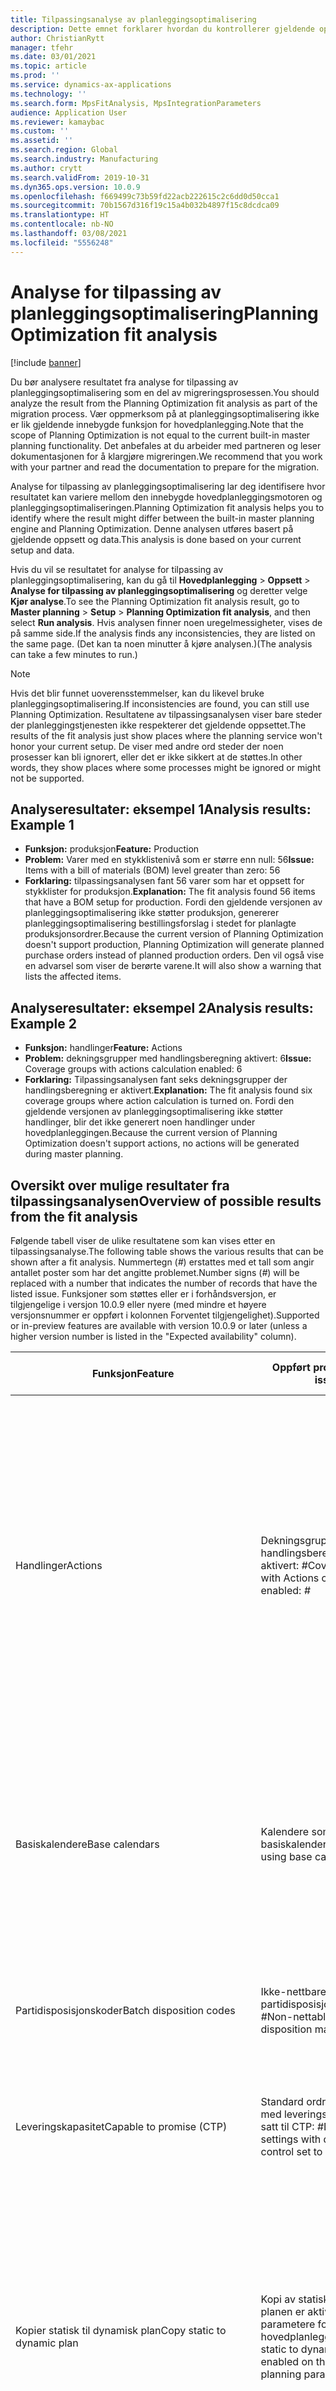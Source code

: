 ```yaml
---
title: Tilpassingsanalyse av planleggingsoptimalisering
description: Dette emnet forklarer hvordan du kontrollerer gjeldende oppsett og data mot funksjonene i planleggingsoptimaliseringsfunksjonaliteten.
author: ChristianRytt
manager: tfehr
ms.date: 03/01/2021
ms.topic: article
ms.prod: ''
ms.service: dynamics-ax-applications
ms.technology: ''
ms.search.form: MpsFitAnalysis, MpsIntegrationParameters
audience: Application User
ms.reviewer: kamaybac
ms.custom: ''
ms.assetid: ''
ms.search.region: Global
ms.search.industry: Manufacturing
ms.author: crytt
ms.search.validFrom: 2019-10-31
ms.dyn365.ops.version: 10.0.9
ms.openlocfilehash: f669499c73b59fd22acb222615c2c6dd0d50cca1
ms.sourcegitcommit: 70b1567d316f19c15a4b032b4897f15c8dcdca09
ms.translationtype: HT
ms.contentlocale: nb-NO
ms.lasthandoff: 03/08/2021
ms.locfileid: "5556248"
---
```

# <a name="planning-optimization-fit-analysis"></a><span data-ttu-id="bbf74-103">Analyse for tilpassing av planleggingsoptimalisering</span><span class="sxs-lookup"><span data-stu-id="bbf74-103">Planning Optimization fit analysis</span></span>

[!include [banner](../../includes/banner.md)]

<span data-ttu-id="bbf74-104">Du bør analysere resultatet fra analyse for tilpassing av planleggingsoptimalisering som en del av migreringsprosessen.</span><span class="sxs-lookup"><span data-stu-id="bbf74-104">You should analyze the result from the Planning Optimization fit analysis as part of the migration process.</span></span> <span data-ttu-id="bbf74-105">Vær oppmerksom på at planleggingsoptimalisering ikke er lik gjeldende innebygde funksjon for hovedplanlegging.</span><span class="sxs-lookup"><span data-stu-id="bbf74-105">Note that the scope of Planning Optimization is not equal to the current built-in master planning functionality.</span></span> <span data-ttu-id="bbf74-106">Det anbefales at du arbeider med partneren og leser dokumentasjonen for å klargjøre migreringen.</span><span class="sxs-lookup"><span data-stu-id="bbf74-106">We recommend that you work with your partner and read the documentation to prepare for the migration.</span></span> 

<span data-ttu-id="bbf74-107">Analyse for tilpassing av planleggingsoptimalisering lar deg identifisere hvor resultatet kan variere mellom den innebygde hovedplanleggingsmotoren og planleggingsoptimaliseringen.</span><span class="sxs-lookup"><span data-stu-id="bbf74-107">Planning Optimization fit analysis helps you to identify where the result might differ between the built-in master planning engine and Planning Optimization.</span></span> <span data-ttu-id="bbf74-108">Denne analysen utføres basert på gjeldende oppsett og data.</span><span class="sxs-lookup"><span data-stu-id="bbf74-108">This analysis is done based on your current setup and data.</span></span> 

<span data-ttu-id="bbf74-109">Hvis du vil se resultatet for analyse for tilpassing av planleggingsoptimalisering, kan du gå til **Hovedplanlegging** \> **Oppsett** \> **Analyse for tilpassing av planleggingsoptimalisering** og deretter velge **Kjør analyse**.</span><span class="sxs-lookup"><span data-stu-id="bbf74-109">To see the Planning Optimization fit analysis result, go to **Master planning** \> **Setup** \> **Planning Optimization fit analysis**, and then select **Run analysis**.</span></span> <span data-ttu-id="bbf74-110">Hvis analysen finner noen uregelmessigheter, vises de på samme side.</span><span class="sxs-lookup"><span data-stu-id="bbf74-110">If the analysis finds any inconsistencies, they are listed on the same page.</span></span> <span data-ttu-id="bbf74-111">(Det kan ta noen minutter å kjøre analysen.)</span><span class="sxs-lookup"><span data-stu-id="bbf74-111">(The analysis can take a few minutes to run.)</span></span>

> [!NOTE]
> <span data-ttu-id="bbf74-112">Hvis det blir funnet uoverensstemmelser, kan du likevel bruke planleggingsoptimalisering.</span><span class="sxs-lookup"><span data-stu-id="bbf74-112">If inconsistencies are found, you can still use Planning Optimization.</span></span> <span data-ttu-id="bbf74-113">Resultatene av tilpassingsanalysen viser bare steder der planleggingstjenesten ikke respekterer det gjeldende oppsettet.</span><span class="sxs-lookup"><span data-stu-id="bbf74-113">The results of the fit analysis just show places where the planning service won't honor your current setup.</span></span> <span data-ttu-id="bbf74-114">De viser med andre ord steder der noen prosesser kan bli ignorert, eller det er ikke sikkert at de støttes.</span><span class="sxs-lookup"><span data-stu-id="bbf74-114">In other words, they show places where some processes might be ignored or might not be supported.</span></span>

## <a name="analysis-results-example-1"></a><span data-ttu-id="bbf74-115">Analyseresultater: eksempel 1</span><span class="sxs-lookup"><span data-stu-id="bbf74-115">Analysis results: Example 1</span></span>

- <span data-ttu-id="bbf74-116">**Funksjon:** produksjon</span><span class="sxs-lookup"><span data-stu-id="bbf74-116">**Feature:** Production</span></span>
- <span data-ttu-id="bbf74-117">**Problem:** Varer med en stykklistenivå som er større enn null: 56</span><span class="sxs-lookup"><span data-stu-id="bbf74-117">**Issue:** Items with a bill of materials (BOM) level greater than zero: 56</span></span>
- <span data-ttu-id="bbf74-118">**Forklaring:** tilpassingsanalysen fant 56 varer som har et oppsett for stykklister for produksjon.</span><span class="sxs-lookup"><span data-stu-id="bbf74-118">**Explanation:** The fit analysis found 56 items that have a BOM setup for production.</span></span> <span data-ttu-id="bbf74-119">Fordi den gjeldende versjonen av planleggingsoptimalisering ikke støtter produksjon, genererer planleggingsoptimalisering bestillingsforslag i stedet for planlagte produksjonsordrer.</span><span class="sxs-lookup"><span data-stu-id="bbf74-119">Because the current version of Planning Optimization doesn't support production, Planning Optimization will generate planned purchase orders instead of planned production orders.</span></span> <span data-ttu-id="bbf74-120">Den vil også vise en advarsel som viser de berørte varene.</span><span class="sxs-lookup"><span data-stu-id="bbf74-120">It will also show a warning that lists the affected items.</span></span>

## <a name="analysis-results-example-2"></a><span data-ttu-id="bbf74-121">Analyseresultater: eksempel 2</span><span class="sxs-lookup"><span data-stu-id="bbf74-121">Analysis results: Example 2</span></span>

- <span data-ttu-id="bbf74-122">**Funksjon:** handlinger</span><span class="sxs-lookup"><span data-stu-id="bbf74-122">**Feature:** Actions</span></span>
- <span data-ttu-id="bbf74-123">**Problem:** dekningsgrupper med handlingsberegning aktivert: 6</span><span class="sxs-lookup"><span data-stu-id="bbf74-123">**Issue:** Coverage groups with actions calculation enabled: 6</span></span>
- <span data-ttu-id="bbf74-124">**Forklaring:** Tilpassingsanalysen fant seks dekningsgrupper der handlingsberegning er aktivert.</span><span class="sxs-lookup"><span data-stu-id="bbf74-124">**Explanation:** The fit analysis found six coverage groups where action calculation is turned on.</span></span> <span data-ttu-id="bbf74-125">Fordi den gjeldende versjonen av planleggingsoptimalisering ikke støtter handlinger, blir det ikke generert noen handlinger under hovedplanleggingen.</span><span class="sxs-lookup"><span data-stu-id="bbf74-125">Because the current version of Planning Optimization doesn't support actions, no actions will be generated during master planning.</span></span>

## <a name="overview-of-possible-results-from-the-fit-analysis"></a><span data-ttu-id="bbf74-126">Oversikt over mulige resultater fra tilpassingsanalysen</span><span class="sxs-lookup"><span data-stu-id="bbf74-126">Overview of possible results from the fit analysis</span></span>

<span data-ttu-id="bbf74-127">Følgende tabell viser de ulike resultatene som kan vises etter en tilpassingsanalyse.</span><span class="sxs-lookup"><span data-stu-id="bbf74-127">The following table shows the various results that can be shown after a fit analysis.</span></span> <span data-ttu-id="bbf74-128">Nummertegn (_\#_) erstattes med et tall som angir antallet poster som har det angitte problemet.</span><span class="sxs-lookup"><span data-stu-id="bbf74-128">Number signs (_\#_) will be replaced with a number that indicates the number of records that have the listed issue.</span></span> <span data-ttu-id="bbf74-129">Funksjoner som støttes eller er i forhåndsversjon, er tilgjengelige i versjon 10.0.9 eller nyere (med mindre et høyere versjonsnummer er oppført i kolonnen Forventet tilgjengelighet).</span><span class="sxs-lookup"><span data-stu-id="bbf74-129">Supported or in-preview features are available with version 10.0.9 or later (unless a higher version number is listed in the "Expected availability" column).</span></span>

| <span data-ttu-id="bbf74-130">Funksjon</span><span class="sxs-lookup"><span data-stu-id="bbf74-130">Feature</span></span> | <span data-ttu-id="bbf74-131">Oppført problem</span><span class="sxs-lookup"><span data-stu-id="bbf74-131">Listed issue</span></span> | <span data-ttu-id="bbf74-132">Forklaring</span><span class="sxs-lookup"><span data-stu-id="bbf74-132">Explanation</span></span> | <span data-ttu-id="bbf74-133">Forventet tilgjengelighet</span><span class="sxs-lookup"><span data-stu-id="bbf74-133">Expected availability</span></span> |
| --- | --- | --- | --- |
| <span data-ttu-id="bbf74-134">Handlinger</span><span class="sxs-lookup"><span data-stu-id="bbf74-134">Actions</span></span> | <span data-ttu-id="bbf74-135">Dekningsgrupper med handlingsberegning aktivert: _\#_</span><span class="sxs-lookup"><span data-stu-id="bbf74-135">Coverage groups with Actions calculation enabled: _\#_</span></span> | <span data-ttu-id="bbf74-136">Dette funksjonen venter.</span><span class="sxs-lookup"><span data-stu-id="bbf74-136">This feature is pending.</span></span> <span data-ttu-id="bbf74-137">For øyeblikket blir det ikke generert handlinger under hovedplanlegging når planleggingsoptimalisering er aktivert, uavhengig av denne innstillingen.</span><span class="sxs-lookup"><span data-stu-id="bbf74-137">Currently, actions aren't generated during master planning when Planning Optimization is enabled, regardless of this setting.</span></span> <span data-ttu-id="bbf74-138">Hovedformålet med handlinger er å foreslå endringer i eksisterende ordrer.</span><span class="sxs-lookup"><span data-stu-id="bbf74-138">The main purpose of actions is to suggest changes to existing orders.</span></span> <span data-ttu-id="bbf74-139">Evaluer hvis handlinger aktiveres aktivt som en del av forretningsprosessene, eller hvis forsinkelsesinformasjonen som er knyttet til ordrene, er tilstrekkelig.</span><span class="sxs-lookup"><span data-stu-id="bbf74-139">Evaluate if actions are actively applied as part of your business processes or if the delay information related to the orders is sufficient.</span></span> | <span data-ttu-id="bbf74-140">Oktober 2021 – April 2022</span><span class="sxs-lookup"><span data-stu-id="bbf74-140">October 2021 - April 2022</span></span> |
| <span data-ttu-id="bbf74-141">Basiskalendere</span><span class="sxs-lookup"><span data-stu-id="bbf74-141">Base calendars</span></span> | <span data-ttu-id="bbf74-142">Kalendere som bruker basiskalender: _\#_</span><span class="sxs-lookup"><span data-stu-id="bbf74-142">Calendars using base calendar: _\#_</span></span> | <span data-ttu-id="bbf74-143">Dette funksjonen venter.</span><span class="sxs-lookup"><span data-stu-id="bbf74-143">This feature is pending.</span></span> <span data-ttu-id="bbf74-144">For øyeblikket ignoreres basiskalenderen når planleggingsoptimalisering er aktivert.</span><span class="sxs-lookup"><span data-stu-id="bbf74-144">Currently, the base calendar is ignored when Planning Optimization is enabled.</span></span> <span data-ttu-id="bbf74-145">Evaluer om basiskalenderen er nødvendig for forretningsprosessene, eller om direkte oppsett i kalendere er tilstrekkelig.</span><span class="sxs-lookup"><span data-stu-id="bbf74-145">Evaluate if the base calendar is needed for your business processes or if direct setup in calendars is sufficient.</span></span> | <span data-ttu-id="bbf74-146">2021. april</span><span class="sxs-lookup"><span data-stu-id="bbf74-146">April 2021</span></span> | 
| <span data-ttu-id="bbf74-147">Partidisposisjonskoder</span><span class="sxs-lookup"><span data-stu-id="bbf74-147">Batch disposition codes</span></span> | <span data-ttu-id="bbf74-148">Ikke-nettbare partidisposisjonsstandarder: _\#_</span><span class="sxs-lookup"><span data-stu-id="bbf74-148">Non-nettable batch disposition masters: _\#_</span></span> | <span data-ttu-id="bbf74-149">Dette funksjonen venter.</span><span class="sxs-lookup"><span data-stu-id="bbf74-149">This feature is pending.</span></span> <span data-ttu-id="bbf74-150">Partidisposisjonskoder ignoreres for øyeblikket når planleggingsoptimalisering er aktivert.</span><span class="sxs-lookup"><span data-stu-id="bbf74-150">Currently, batch disposition codes are ignored when Planning Optimization is enabled.</span></span> | <span data-ttu-id="bbf74-151">Oktober 2021 – April 2022</span><span class="sxs-lookup"><span data-stu-id="bbf74-151">October 2021 - April 2022</span></span> |
| <span data-ttu-id="bbf74-152">Leveringskapasitet</span><span class="sxs-lookup"><span data-stu-id="bbf74-152">Capable to promise (CTP)</span></span> | <span data-ttu-id="bbf74-153">Standard ordreinnstillinger med leveringsdatokontroll satt til CTP: _\#_</span><span class="sxs-lookup"><span data-stu-id="bbf74-153">Default order settings with delivery date control set to CTP: _\#_</span></span> | <span data-ttu-id="bbf74-154">Dette funksjonen venter.</span><span class="sxs-lookup"><span data-stu-id="bbf74-154">This feature is pending.</span></span> <span data-ttu-id="bbf74-155">For øyeblikket ignoreres CTP når planleggingsoptimalisering aktiveres, uavhengig av denne innstillingen.</span><span class="sxs-lookup"><span data-stu-id="bbf74-155">Currently, CTP is ignored when Planning Optimization is enabled, regardless of this setting.</span></span> | <span data-ttu-id="bbf74-156">Oktober 2021 – April 2022</span><span class="sxs-lookup"><span data-stu-id="bbf74-156">October 2021 - April 2022</span></span> |
| <span data-ttu-id="bbf74-157">Kopier statisk til dynamisk plan</span><span class="sxs-lookup"><span data-stu-id="bbf74-157">Copy static to dynamic plan</span></span> | <span data-ttu-id="bbf74-158">Kopi av statisk til dynamisk planen er aktivert for parametere for hovedplanlegging.</span><span class="sxs-lookup"><span data-stu-id="bbf74-158">Copy of static to dynamic plan is enabled on the master planning parameters.</span></span> | <span data-ttu-id="bbf74-159">Planleggingsoptimalisering kopierer ikke den statiske planen til den dynamiske planen, uavhengig av denne innstillingen.</span><span class="sxs-lookup"><span data-stu-id="bbf74-159">Planning Optimization doesn't copy the static plan to the dynamic plan, regardless of this setting.</span></span> <span data-ttu-id="bbf74-160">Dette konseptet er generelt mindre relevant på grunn av hastigheten og fullføringsregenereringen som gis av planleggingsoptimaliseringen.</span><span class="sxs-lookup"><span data-stu-id="bbf74-160">In general, this concept is less relevant because of the speed and complete regeneration that Planning Optimization provides.</span></span> <span data-ttu-id="bbf74-161">Hvis det brukes to eller flere planer, bør hovedplanlegging utløses for hver plan.</span><span class="sxs-lookup"><span data-stu-id="bbf74-161">If two or more plans are used, master planning should be triggered for each plan.</span></span> | <span data-ttu-id="bbf74-162">Oktober 2021 – April 2022</span><span class="sxs-lookup"><span data-stu-id="bbf74-162">October 2021 - April 2022</span></span> |
| <span data-ttu-id="bbf74-163">Autorisasjon</span><span class="sxs-lookup"><span data-stu-id="bbf74-163">Firming</span></span> | <span data-ttu-id="bbf74-164">Dekningsgrupper med horisont for automatisk autorisering angitt: _\#_</span><span class="sxs-lookup"><span data-stu-id="bbf74-164">Coverage groups with auto firming time fence set: _\#_</span></span> | <span data-ttu-id="bbf74-165">I versjon 10.0.7 og senere støttes autorisasjon som en separat satsvis jobb etter at hovedplanleggingen er fullført (forutsatt at funksjonen _Automatisk autorisasjon med planleggingsoptimalisering_ er aktivert i [funksjonsbehandling](../../../fin-ops-core/fin-ops/get-started/feature-management/feature-management-overview.md)).</span><span class="sxs-lookup"><span data-stu-id="bbf74-165">In version 10.0.7 and later, firming is supported as a separate firming batch job after master planning is completed (provided the _Auto-firming for Planning Optimization_ feature has been enabled in [feature management](../../../fin-ops-core/fin-ops/get-started/feature-management/feature-management-overview.md)).</span></span> <span data-ttu-id="bbf74-166">Legg merke til at automatisk autorisasjon med planleggingsoptimalisering er basert på ordredatoen (startdato), ikke behovsdatoen (sluttdatoen).</span><span class="sxs-lookup"><span data-stu-id="bbf74-166">Note that auto firming for Planning Optimization is based on the order date (start date), not the requirement date (end date).</span></span> <span data-ttu-id="bbf74-167">Denne virkemåten sikrer at planlagte bestillinger vises i forfallstiden, uten at leveringstiden i autorisasjonshorisonten må tas med.</span><span class="sxs-lookup"><span data-stu-id="bbf74-167">This behavior ensures that firming of planned orders occurs in due time, without having to include lead time in the firming time fence.</span></span> | <span data-ttu-id="bbf74-168">Støttes</span><span class="sxs-lookup"><span data-stu-id="bbf74-168">Supported</span></span> |
| <span data-ttu-id="bbf74-169">Autorisasjon</span><span class="sxs-lookup"><span data-stu-id="bbf74-169">Firming</span></span> | <span data-ttu-id="bbf74-170">Dekningsoppføringer for vare med automatisk autorisasjon angitt: _\#_</span><span class="sxs-lookup"><span data-stu-id="bbf74-170">Item coverage records with auto firming set: _\#_</span></span> | <span data-ttu-id="bbf74-171">I versjon 10.0.7 og senere støttes automatisk autorisasjon som en separat satsvis jobb etter at hovedplanleggingen er fullført (forutsatt at funksjonen _Automatisk autorisasjon med planleggingsoptimalisering_ er aktivert i [funksjonsbehandling](../../../fin-ops-core/fin-ops/get-started/feature-management/feature-management-overview.md)).</span><span class="sxs-lookup"><span data-stu-id="bbf74-171">In version 10.0.7 and later, auto firming is supported as a separate firming batch job after master planning is completed (provided the _Auto-firming for Planning Optimization_ feature has been enabled in [feature management](../../../fin-ops-core/fin-ops/get-started/feature-management/feature-management-overview.md)).</span></span> <span data-ttu-id="bbf74-172">Legg merke til at automatisk autorisasjon med planleggingsoptimalisering er basert på ordredatoen (startdato), ikke behovsdatoen (sluttdatoen).</span><span class="sxs-lookup"><span data-stu-id="bbf74-172">Note that auto firming for Planning Optimization is based on the order date (start date), not the requirement date (end date).</span></span> <span data-ttu-id="bbf74-173">Denne virkemåten sikrer at planlagte bestillinger vises i forfallstiden, uten at leveringstiden i autorisasjonshorisonten må tas med.</span><span class="sxs-lookup"><span data-stu-id="bbf74-173">This behavior ensures that firming of planned orders occurs in due time, without having to include lead time in the firming time fence.</span></span> | <span data-ttu-id="bbf74-174">Støttes</span><span class="sxs-lookup"><span data-stu-id="bbf74-174">Supported</span></span> |
| <span data-ttu-id="bbf74-175">Autorisasjon</span><span class="sxs-lookup"><span data-stu-id="bbf74-175">Firming</span></span> | <span data-ttu-id="bbf74-176">Hovedplaner med automatisk autorisasjon angitt: _\#_</span><span class="sxs-lookup"><span data-stu-id="bbf74-176">Master plans with auto firming set: _\#_</span></span> | <span data-ttu-id="bbf74-177">I versjon 10.0.7 og senere støttes automatisk autorisasjon som en separat satsvis jobb etter at hovedplanleggingen er fullført (forutsatt at funksjonen _Automatisk autorisasjon med planleggingsoptimalisering_ er aktivert i [funksjonsbehandling](../../../fin-ops-core/fin-ops/get-started/feature-management/feature-management-overview.md)).</span><span class="sxs-lookup"><span data-stu-id="bbf74-177">In version 10.0.7 and later, auto firming is supported as a separate firming batch job after master planning is completed (provided the _Auto-firming for Planning Optimization_ feature has been enabled in [feature management](../../../fin-ops-core/fin-ops/get-started/feature-management/feature-management-overview.md)).</span></span> <span data-ttu-id="bbf74-178">Legg merke til at automatisk autorisasjon med planleggingsoptimalisering er basert på ordredatoen (startdato), ikke behovsdatoen (sluttdatoen).</span><span class="sxs-lookup"><span data-stu-id="bbf74-178">Note that auto firming for Planning Optimization is based on the order date (start date), not the requirement date (end date).</span></span> <span data-ttu-id="bbf74-179">Denne virkemåten sikrer at planlagte bestillinger vises i forfallstiden, uten at leveringstiden i autorisasjonshorisonten må tas med.</span><span class="sxs-lookup"><span data-stu-id="bbf74-179">This behavior ensures that firming of planned orders occurs in due time, without having to include lead time in the firming time fence.</span></span> | <span data-ttu-id="bbf74-180">Støttes</span><span class="sxs-lookup"><span data-stu-id="bbf74-180">Supported</span></span> |
| <span data-ttu-id="bbf74-181">FitAnalysisPlanningItems</span><span class="sxs-lookup"><span data-stu-id="bbf74-181">FitAnalysisPlanningItems</span></span> | <span data-ttu-id="bbf74-182">Planleggingselementer: _\#_</span><span class="sxs-lookup"><span data-stu-id="bbf74-182">Planning Items: _\#_</span></span> | <span data-ttu-id="bbf74-183">Dette funksjonen venter.</span><span class="sxs-lookup"><span data-stu-id="bbf74-183">This feature is pending.</span></span> <span data-ttu-id="bbf74-184">For øyeblikket behandles planleggingselementer som vanlige varer når planleggingsoptimalisering er aktivert.</span><span class="sxs-lookup"><span data-stu-id="bbf74-184">Currently, planning items are handled like regular items when Planning Optimization is enabled.</span></span> | <span data-ttu-id="bbf74-185">Oktober 2021 – April 2022</span><span class="sxs-lookup"><span data-stu-id="bbf74-185">October 2021 - April 2022</span></span> |
| <span data-ttu-id="bbf74-186">Prognose</span><span class="sxs-lookup"><span data-stu-id="bbf74-186">Forecast</span></span> | <span data-ttu-id="bbf74-187">Dekningsgrupper med "Ta med konserninterne ordrer" aktivert: _\#_</span><span class="sxs-lookup"><span data-stu-id="bbf74-187">Coverage groups with "Include intercompany orders" enabled: _\#_</span></span> | <span data-ttu-id="bbf74-188">Dette funksjonen venter.</span><span class="sxs-lookup"><span data-stu-id="bbf74-188">This feature is pending.</span></span> <span data-ttu-id="bbf74-189">For øyeblikket inkluderer ikke hovedplanlegging nedstrøms planlagt behov når planleggingsoptimalisering er aktivert, uavhengig av denne innstillingen.</span><span class="sxs-lookup"><span data-stu-id="bbf74-189">Currently, master planning doesn't include downstream planned demand when Planning Optimization is enabled, regardless of this setting.</span></span> <span data-ttu-id="bbf74-190">Merk at frigitte/autoriserte ordrer fremdeles fungerer med den vanlige konserninterne funksjonaliteten, og vil dekke de fleste scenarier.</span><span class="sxs-lookup"><span data-stu-id="bbf74-190">Note that released/firmed orders still work with the regular intercompany functionality and will cover most scenarios.</span></span> | <span data-ttu-id="bbf74-191">Støttes</span><span class="sxs-lookup"><span data-stu-id="bbf74-191">Supported</span></span> |
| <span data-ttu-id="bbf74-192">Prognose</span><span class="sxs-lookup"><span data-stu-id="bbf74-192">Forecast</span></span> | <span data-ttu-id="bbf74-193">Dekningsgrupper med innstillingen "Reduser prognose etter" angir en annen verdi enn "Ordrer": _\#_</span><span class="sxs-lookup"><span data-stu-id="bbf74-193">Coverage groups with "Reduce forecast by" setting set to a value different than "Orders": _\#_</span></span> | <span data-ttu-id="bbf74-194">Planleggingsoptimalisering bruker som standard "Reduser prognose etter" for ordrer, uavhengig av denne innstillingen.</span><span class="sxs-lookup"><span data-stu-id="bbf74-194">By default, Planning Optimization uses "Reduce forecast by" for orders, regardless of this setting.</span></span> | <span data-ttu-id="bbf74-195">Støttes</span><span class="sxs-lookup"><span data-stu-id="bbf74-195">Supported</span></span> |
| <span data-ttu-id="bbf74-196">Prognose</span><span class="sxs-lookup"><span data-stu-id="bbf74-196">Forecast</span></span> | <span data-ttu-id="bbf74-197">Prognosemodeller med undermodeller: _\#_</span><span class="sxs-lookup"><span data-stu-id="bbf74-197">Forecast models with sub models: _\#_</span></span> | <span data-ttu-id="bbf74-198">Dette funksjonen venter.</span><span class="sxs-lookup"><span data-stu-id="bbf74-198">This feature is pending.</span></span> <span data-ttu-id="bbf74-199">For øyeblikket støttes ikke prognoser som bruker undermodeller, når planleggingsoptimalisering er aktivert.</span><span class="sxs-lookup"><span data-stu-id="bbf74-199">Currently, forecasts that use sub-models aren't supported when Planning Optimization is enabled.</span></span> <span data-ttu-id="bbf74-200">De vil ignoreres, uavhengig av denne innstillingen.</span><span class="sxs-lookup"><span data-stu-id="bbf74-200">They will be ignored, regardless of this setting.</span></span> | <span data-ttu-id="bbf74-201">2021. april</span><span class="sxs-lookup"><span data-stu-id="bbf74-201">April 2021</span></span> |
| <span data-ttu-id="bbf74-202">Prognose</span><span class="sxs-lookup"><span data-stu-id="bbf74-202">Forecast</span></span> | <span data-ttu-id="bbf74-203">Hovedplaner med "Inkluder forsyningsprognose" aktivert: _\#_</span><span class="sxs-lookup"><span data-stu-id="bbf74-203">Master plans with "Include supply forecast" enabled: _\#_</span></span> | <span data-ttu-id="bbf74-204">Dette funksjonen venter.</span><span class="sxs-lookup"><span data-stu-id="bbf74-204">This feature is pending.</span></span> <span data-ttu-id="bbf74-205">For øyeblikket støttes ikke forsyningsprognoser når planleggingsoptimalisering er aktivert.</span><span class="sxs-lookup"><span data-stu-id="bbf74-205">Currently, supply forecasts aren't supported when Planning Optimization is enabled.</span></span> <span data-ttu-id="bbf74-206">De vil ignoreres, uavhengig av denne innstillingen.</span><span class="sxs-lookup"><span data-stu-id="bbf74-206">They will be ignored, regardless of this setting.</span></span> | <span data-ttu-id="bbf74-207">Oktober 2021 – April 2022</span><span class="sxs-lookup"><span data-stu-id="bbf74-207">October 2021 - April 2022</span></span> |
| <span data-ttu-id="bbf74-208">Låsningshorisont</span><span class="sxs-lookup"><span data-stu-id="bbf74-208">Freeze time fence</span></span> | <span data-ttu-id="bbf74-209">Dekningsgrupper med låsningshorisont angitt: _\#_</span><span class="sxs-lookup"><span data-stu-id="bbf74-209">Coverage groups with freeze time fence set: _\#_</span></span> | <span data-ttu-id="bbf74-210">Låsingshorisonten brukes ikke ofte, og det er ingen planer om å ta den med for planleggingsoptimalisering.</span><span class="sxs-lookup"><span data-stu-id="bbf74-210">The freeze time fence isn't often used, and there are currently no plans to include it for Planning Optimization.</span></span> <span data-ttu-id="bbf74-211">For øyeblikket ignoreres låsningshorisontoppsettet når planleggingsoptimalisering aktiveres, uavhengig av denne innstillingen.</span><span class="sxs-lookup"><span data-stu-id="bbf74-211">Currently, the freeze time fence setup is ignored when Planning Optimization is enabled, regardless of this setting.</span></span> | <span data-ttu-id="bbf74-212">I/T</span><span class="sxs-lookup"><span data-stu-id="bbf74-212">N/A</span></span> |
| <span data-ttu-id="bbf74-213">Låsningshorisont</span><span class="sxs-lookup"><span data-stu-id="bbf74-213">Freeze time fence</span></span> | <span data-ttu-id="bbf74-214">Dekningsgrupper for vare med låsningshorisont angitt: _\#_</span><span class="sxs-lookup"><span data-stu-id="bbf74-214">Item coverage records with freeze time fence set: _\#_</span></span> | <span data-ttu-id="bbf74-215">Låsingshorisonten brukes ikke ofte, og det er ingen planer om å ta den med for planleggingsoptimalisering.</span><span class="sxs-lookup"><span data-stu-id="bbf74-215">The freeze time fence isn't often used, and there are currently no plans to include it for Planning Optimization.</span></span> <span data-ttu-id="bbf74-216">For øyeblikket ignoreres låsningshorisontoppsettet når planleggingsoptimalisering aktiveres, uavhengig av denne innstillingen.</span><span class="sxs-lookup"><span data-stu-id="bbf74-216">Currently, the freeze time fence setup is ignored when Planning Optimization is enabled, regardless of this setting.</span></span> | <span data-ttu-id="bbf74-217">I/T</span><span class="sxs-lookup"><span data-stu-id="bbf74-217">N/A</span></span> |
| <span data-ttu-id="bbf74-218">Låsningshorisont</span><span class="sxs-lookup"><span data-stu-id="bbf74-218">Freeze time fence</span></span> | <span data-ttu-id="bbf74-219">Hovedplaner med låsningshorisont angitt: _\#_</span><span class="sxs-lookup"><span data-stu-id="bbf74-219">Master plans with freeze time fence set: _\#_</span></span> | <span data-ttu-id="bbf74-220">Låsingshorisonten brukes ikke ofte, og det er ingen planer om å ta den med for planleggingsoptimalisering.</span><span class="sxs-lookup"><span data-stu-id="bbf74-220">The freeze time fence isn't often used, and there are currently no plans to include it for Planning Optimization.</span></span> <span data-ttu-id="bbf74-221">For øyeblikket ignoreres låsningshorisontoppsettet når planleggingsoptimalisering aktiveres, uavhengig av denne innstillingen.</span><span class="sxs-lookup"><span data-stu-id="bbf74-221">Currently, the freeze time fence setup is ignored when Planning Optimization is enabled, regardless of this setting.</span></span> | <span data-ttu-id="bbf74-222">I/T</span><span class="sxs-lookup"><span data-stu-id="bbf74-222">N/A</span></span> |
| <span data-ttu-id="bbf74-223">Konserninternt</span><span class="sxs-lookup"><span data-stu-id="bbf74-223">Intercompany</span></span> | <span data-ttu-id="bbf74-224">Hovedplaner inkludert planlagt nedstrømsetterspørsel: _\#_</span><span class="sxs-lookup"><span data-stu-id="bbf74-224">Master plans including planned downstream demand: _\#_</span></span> | <span data-ttu-id="bbf74-225">Dette funksjonen venter.</span><span class="sxs-lookup"><span data-stu-id="bbf74-225">This feature is pending.</span></span> <span data-ttu-id="bbf74-226">For øyeblikket inkluderer ikke hovedplanlegging nedstrøms planlagt behov når planleggingsoptimalisering er aktivert, uavhengig av denne innstillingen.</span><span class="sxs-lookup"><span data-stu-id="bbf74-226">Currently, master planning doesn't include downstream planned demand when Planning Optimization is enabled, regardless of this setting.</span></span> <span data-ttu-id="bbf74-227">Merk at frigitte/autoriserte ordrer fremdeles fungerer med den vanlige konserninterne funksjonaliteten, og vil dekke de fleste scenarier.</span><span class="sxs-lookup"><span data-stu-id="bbf74-227">Note that released/firmed orders still work with the normal intercompany functionality and will cover most scenarios.</span></span> | <span data-ttu-id="bbf74-228">Støttes</span><span class="sxs-lookup"><span data-stu-id="bbf74-228">Supported</span></span> |
| <span data-ttu-id="bbf74-229">Kanban</span><span class="sxs-lookup"><span data-stu-id="bbf74-229">Kanban</span></span> | <span data-ttu-id="bbf74-230">Dekningsoppføringer for vare med Kanban for planlagte ordretype _\#_</span><span class="sxs-lookup"><span data-stu-id="bbf74-230">Item coverage records with planned order type kanban: _\#_</span></span> | <span data-ttu-id="bbf74-231">Dette funksjonen venter.</span><span class="sxs-lookup"><span data-stu-id="bbf74-231">This feature is pending.</span></span> <span data-ttu-id="bbf74-232">For øyeblikket ignoreres varedekningen som er satt til Kanban, når planleggingsoptimalisering er aktivert.</span><span class="sxs-lookup"><span data-stu-id="bbf74-232">Currently, item coverage that is set to kanban will be ignored when Planning Optimization is enabled.</span></span> <span data-ttu-id="bbf74-233">Den Kanban-planlagte ordretypen vil opprette en advarsel under hovedplanleggingen, og planlagte bestillinger vil bli opprettet for å dekke det tilknyttede behovet.</span><span class="sxs-lookup"><span data-stu-id="bbf74-233">The kanban planned order type will create a warning during master planning, and planned purchase orders will be created to cover the related demand.</span></span> | <span data-ttu-id="bbf74-234">Oktober 2021 – April 2022</span><span class="sxs-lookup"><span data-stu-id="bbf74-234">October 2021 - April 2022</span></span> |
| <span data-ttu-id="bbf74-235">Kanban</span><span class="sxs-lookup"><span data-stu-id="bbf74-235">Kanban</span></span> | <span data-ttu-id="bbf74-236">Varer med Kanban for standard ordretype: _\#_</span><span class="sxs-lookup"><span data-stu-id="bbf74-236">Items with default order type kanban: _\#_</span></span> | <span data-ttu-id="bbf74-237">For øyeblikket ignoreres en standard ordretype som er satt til Kanban, når planleggingsoptimalisering er aktivert.</span><span class="sxs-lookup"><span data-stu-id="bbf74-237">Currently, a default order type that is set to kanban will be ignored when Planning Optimization is enabled.</span></span> <span data-ttu-id="bbf74-238">Den standard Kanban-ordretypen vil opprette en advarsel under hovedplanleggingen, og planlagte bestillinger vil bli opprettet for å dekke det tilknyttede behovet.</span><span class="sxs-lookup"><span data-stu-id="bbf74-238">The kanban default order type will create a warning during master planning, and planned purchase orders will be created to cover the related demand.</span></span> | <span data-ttu-id="bbf74-239">Oktober 2021 – April 2022</span><span class="sxs-lookup"><span data-stu-id="bbf74-239">October 2021 - April 2022</span></span> |
| <span data-ttu-id="bbf74-240">Livssyklustilstand for produkt</span><span class="sxs-lookup"><span data-stu-id="bbf74-240">Product lifecycle state</span></span>   | <span data-ttu-id="bbf74-241">Statuser for produktlivssyklus ikke aktive for planlegging: _\#_</span><span class="sxs-lookup"><span data-stu-id="bbf74-241">Product lifecycle states not active for planning: _\#_</span></span> | <span data-ttu-id="bbf74-242">Dette er en ventende funksjon.</span><span class="sxs-lookup"><span data-stu-id="bbf74-242">This is a pending feature.</span></span> <span data-ttu-id="bbf74-243">For øyeblikket ignoreres Livssyklustilstand for produkt med Planleggingsoptimalisering aktivert.</span><span class="sxs-lookup"><span data-stu-id="bbf74-243">Currently the Product lifecycle state is ignored with Planning Optimization enabled.</span></span> <span data-ttu-id="bbf74-244">Du kan justere produktfilteret for plannivå for å unngå å ta med produkter der statusen for produktlivssyklus er deaktivert for planlegging.</span><span class="sxs-lookup"><span data-stu-id="bbf74-244">You can adjust the plan level product filter to avoid including products where product lifecycle state is disabled for planning.</span></span> | <span data-ttu-id="bbf74-245">Støttes</span><span class="sxs-lookup"><span data-stu-id="bbf74-245">Supported</span></span> |
| <span data-ttu-id="bbf74-246">Produksjon</span><span class="sxs-lookup"><span data-stu-id="bbf74-246">Production</span></span> | <span data-ttu-id="bbf74-247">Stykklistelinjer med avrunding eller flere oppsett: _\#_</span><span class="sxs-lookup"><span data-stu-id="bbf74-247">BOM lines with rounding or multiple setup: _\#_</span></span> | <span data-ttu-id="bbf74-248">Dette funksjonen venter.</span><span class="sxs-lookup"><span data-stu-id="bbf74-248">This feature is pending.</span></span> <span data-ttu-id="bbf74-249">Avrunding og flere oppsett ignoreres for øyeblikket på stykklistelinjer når planleggingsoptimalisering er aktivert, uavhengig av denne innstillingen.</span><span class="sxs-lookup"><span data-stu-id="bbf74-249">Currently, rounding and multiple setups are ignored on BOM lines when Planning Optimization is enabled, regardless of this setting.</span></span> | <span data-ttu-id="bbf74-250">2021. april</span><span class="sxs-lookup"><span data-stu-id="bbf74-250">April 2021</span></span> |
| <span data-ttu-id="bbf74-251">Produksjon</span><span class="sxs-lookup"><span data-stu-id="bbf74-251">Production</span></span> | <span data-ttu-id="bbf74-252">Stykkliste/formellinjer med formelmåling: _\#_</span><span class="sxs-lookup"><span data-stu-id="bbf74-252">BOM/formula lines with formula measurement: _\#_</span></span> | <span data-ttu-id="bbf74-253">Dette funksjonen venter.</span><span class="sxs-lookup"><span data-stu-id="bbf74-253">This feature is pending.</span></span> <span data-ttu-id="bbf74-254">Formelmåling ignoreres for øyeblikket på stykklistelinjer og formellinjer når planleggingsoptimalisering er aktivert, uavhengig av denne innstillingen.</span><span class="sxs-lookup"><span data-stu-id="bbf74-254">Currently, formula measurement is ignored on BOM and formula lines when Planning Optimization is enabled, regardless of this setting.</span></span> | <span data-ttu-id="bbf74-255">2021. oktober</span><span class="sxs-lookup"><span data-stu-id="bbf74-255">October 2021</span></span> |
| <span data-ttu-id="bbf74-256">Produksjon</span><span class="sxs-lookup"><span data-stu-id="bbf74-256">Production</span></span> | <span data-ttu-id="bbf74-257">Stykklister/formellinjer med vareerstatning (plangrupper): _\#_</span><span class="sxs-lookup"><span data-stu-id="bbf74-257">BOM/formula lines with item substitution (plan groups): _\#_</span></span> | <span data-ttu-id="bbf74-258">Dette funksjonen venter.</span><span class="sxs-lookup"><span data-stu-id="bbf74-258">This feature is pending.</span></span> <span data-ttu-id="bbf74-259">Vareerstatning (plangrupper) ignoreres for øyeblikket på stykklistelinjer og formellinjer når planleggingsoptimalisering er aktivert, uavhengig av denne innstillingen.</span><span class="sxs-lookup"><span data-stu-id="bbf74-259">Currently, item substitution (plan groups) is ignored on BOM and formula lines when Planning Optimization is enabled, regardless of this setting.</span></span> | <span data-ttu-id="bbf74-260">2021. oktober</span><span class="sxs-lookup"><span data-stu-id="bbf74-260">October 2021</span></span> |
| <span data-ttu-id="bbf74-261">Produksjon</span><span class="sxs-lookup"><span data-stu-id="bbf74-261">Production</span></span> | <span data-ttu-id="bbf74-262">Stykkliste/formellinjer med negativt antall: _\#_</span><span class="sxs-lookup"><span data-stu-id="bbf74-262">BOM/formula lines with negative quantity: _\#_</span></span> | <span data-ttu-id="bbf74-263">Dette funksjonen venter.</span><span class="sxs-lookup"><span data-stu-id="bbf74-263">This feature is pending.</span></span> <span data-ttu-id="bbf74-264">Stykkliste- og formellinjer med negativt antall vil bli inkludert med et antall på 0 (null), og det vil bli utstedt en advarsel når planleggingsoptimalisering er aktivert.</span><span class="sxs-lookup"><span data-stu-id="bbf74-264">BOM and formula lines that have negative quantity will be included with a quantity of 0 (zero) and a warning will be issued when Planning Optimization is enabled.</span></span> <span data-ttu-id="bbf74-265">Oppdater hoveddata for å unngå advarsler.</span><span class="sxs-lookup"><span data-stu-id="bbf74-265">Update master data to avoid warnings.</span></span> | <span data-ttu-id="bbf74-266">2021. oktober</span><span class="sxs-lookup"><span data-stu-id="bbf74-266">October 2021</span></span> |
| <span data-ttu-id="bbf74-267">Produksjon</span><span class="sxs-lookup"><span data-stu-id="bbf74-267">Production</span></span> | <span data-ttu-id="bbf74-268">Stykkliste/formellinjer med ressursforbruk: _\#_</span><span class="sxs-lookup"><span data-stu-id="bbf74-268">BOM/formula lines with resource consumption: _\#_</span></span> | <span data-ttu-id="bbf74-269">Dette funksjonen venter.</span><span class="sxs-lookup"><span data-stu-id="bbf74-269">This feature is pending.</span></span> <span data-ttu-id="bbf74-270">For tiden ignoreres stykkliste- og formellinjer som har ressursforbruk når planleggingsoptimalisering er aktivert.</span><span class="sxs-lookup"><span data-stu-id="bbf74-270">Currently, BOM and formula lines that have resource consumption are ignored when Planning Optimization is enabled.</span></span> <span data-ttu-id="bbf74-271">Når denne funksjonen støttes, blir materialbehovet satt til startdatoen for produksjon.</span><span class="sxs-lookup"><span data-stu-id="bbf74-271">When this feature is supported, the material requirement will be set to the production start date.</span></span> <span data-ttu-id="bbf74-272">Før denne funksjonen støttes vil det ikke bli generert behov for materialer som er merket med et ressursforbruksflagg.</span><span class="sxs-lookup"><span data-stu-id="bbf74-272">Until this feature is supported, requirements will not be generated for materials that are marked with a resource consumption flag.</span></span> | <span data-ttu-id="bbf74-273">2021. april</span><span class="sxs-lookup"><span data-stu-id="bbf74-273">April 2021</span></span> |
| <span data-ttu-id="bbf74-274">Produksjon</span><span class="sxs-lookup"><span data-stu-id="bbf74-274">Production</span></span> | <span data-ttu-id="bbf74-275">Stykkliste/formellinjer med trinnforbruk: _\#_</span><span class="sxs-lookup"><span data-stu-id="bbf74-275">BOM/formula lines with step consumption: _\#_</span></span> | <span data-ttu-id="bbf74-276">Dette funksjonen venter.</span><span class="sxs-lookup"><span data-stu-id="bbf74-276">This feature is pending.</span></span> <span data-ttu-id="bbf74-277">For tiden ignoreres trinnforbruk på stykkliste- og formellinjer når planleggingsoptimalisering er aktivert.</span><span class="sxs-lookup"><span data-stu-id="bbf74-277">Currently, step consumption is ignored on BOM and formula lines when Planning Optimization is enabled.</span></span> | <span data-ttu-id="bbf74-278">2021. oktober</span><span class="sxs-lookup"><span data-stu-id="bbf74-278">October 2021</span></span> |
| <span data-ttu-id="bbf74-279">Produksjon</span><span class="sxs-lookup"><span data-stu-id="bbf74-279">Production</span></span> | <span data-ttu-id="bbf74-280">Stykklister med konstant svinn eller variabel svinn definert: _\#_</span><span class="sxs-lookup"><span data-stu-id="bbf74-280">BOMs with constant scrap or variable scrap defined: _\#_</span></span> | <span data-ttu-id="bbf74-281">Dette funksjonen venter.</span><span class="sxs-lookup"><span data-stu-id="bbf74-281">This feature is pending.</span></span> <span data-ttu-id="bbf74-282">For øyeblikket ignoreres konstant svinn og variabel svinn som er definert i stykklister, når planleggingsoptimalisering er aktivert.</span><span class="sxs-lookup"><span data-stu-id="bbf74-282">Currently, constant scrap and variable scrap that are defined on BOMs are ignored when Planning Optimization is enabled.</span></span> | <span data-ttu-id="bbf74-283">Oktober 2021 – April 2022</span><span class="sxs-lookup"><span data-stu-id="bbf74-283">October 2021 - April 2022</span></span> |
| <span data-ttu-id="bbf74-284">Produksjon</span><span class="sxs-lookup"><span data-stu-id="bbf74-284">Production</span></span> | <span data-ttu-id="bbf74-285">Stykklister med utsetting: _\#_</span><span class="sxs-lookup"><span data-stu-id="bbf74-285">BOMs with subcontracting: _\#_</span></span> | <span data-ttu-id="bbf74-286">Dette funksjonen venter.</span><span class="sxs-lookup"><span data-stu-id="bbf74-286">This feature is pending.</span></span> <span data-ttu-id="bbf74-287">For øyeblikket ignoreres utsettingsoppsett på stykklister når planleggingsoptimalisering aktiveres, uavhengig av denne innstillingen.</span><span class="sxs-lookup"><span data-stu-id="bbf74-287">Currently, the subcontracting setup on BOMs is ignored when Planning Optimization is enabled, regardless of this setting.</span></span> | <span data-ttu-id="bbf74-288">Oktober 2021 – April 2022</span><span class="sxs-lookup"><span data-stu-id="bbf74-288">October 2021 - April 2022</span></span> |
| <span data-ttu-id="bbf74-289">Produksjon</span><span class="sxs-lookup"><span data-stu-id="bbf74-289">Production</span></span> | <span data-ttu-id="bbf74-290">Stykklister uten område: _\#_</span><span class="sxs-lookup"><span data-stu-id="bbf74-290">BOMs without a site: _\#_</span></span> | <span data-ttu-id="bbf74-291">Dette funksjonen venter.</span><span class="sxs-lookup"><span data-stu-id="bbf74-291">This feature is pending.</span></span> <span data-ttu-id="bbf74-292">Stykklister uten område ignoreres for øyeblikket når planleggingsoptimalisering er aktivert.</span><span class="sxs-lookup"><span data-stu-id="bbf74-292">Currently, BOMs without a site are ignored when Planning Optimization is enabled.</span></span> | <span data-ttu-id="bbf74-293">Støttes</span><span class="sxs-lookup"><span data-stu-id="bbf74-293">Supported</span></span> |
| <span data-ttu-id="bbf74-294">Produksjon</span><span class="sxs-lookup"><span data-stu-id="bbf74-294">Production</span></span> | <span data-ttu-id="bbf74-295">Behov med angitt stykkliste eller definerte rutekrav: _\#_</span><span class="sxs-lookup"><span data-stu-id="bbf74-295">Demand with specific BOM or route requirements defined: _\#_</span></span> | <span data-ttu-id="bbf74-296">Dette funksjonen venter.</span><span class="sxs-lookup"><span data-stu-id="bbf74-296">This feature is pending.</span></span> <span data-ttu-id="bbf74-297">For øyeblikket ignoreres de bestemte stykkliste- eller rutebehovene som er definert i behovet (for eksempel en understykkliste eller underrute i en salgsordre) når planleggingsoptimalisering er aktivert.</span><span class="sxs-lookup"><span data-stu-id="bbf74-297">Currently, the specific BOM or route requirements that are defined on the demand (such as a sub-BOM or sub-route on a sales order) are ignored when Planning Optimization is enabled.</span></span> <span data-ttu-id="bbf74-298">Standard stykklisten eller -ruten vil bli brukt, uavhengig av denne innstillingen.</span><span class="sxs-lookup"><span data-stu-id="bbf74-298">The standard BOM or route will be used, regardless of this setting.</span></span> | <span data-ttu-id="bbf74-299">Oktober 2021 – April 2022</span><span class="sxs-lookup"><span data-stu-id="bbf74-299">October 2021 - April 2022</span></span> |
| <span data-ttu-id="bbf74-300">Produksjon</span><span class="sxs-lookup"><span data-stu-id="bbf74-300">Production</span></span> | <span data-ttu-id="bbf74-301">Formelversjoner med ko-/biprodukter: _\#_</span><span class="sxs-lookup"><span data-stu-id="bbf74-301">Formula versions with Co/By products: _\#_</span></span> | <span data-ttu-id="bbf74-302">Dette funksjonen venter.</span><span class="sxs-lookup"><span data-stu-id="bbf74-302">This feature is pending.</span></span> <span data-ttu-id="bbf74-303">Koprodukter og biprodukter som er knyttet til formelversjonen, ignoreres for øyeblikket når planleggingsoptimalisering er aktivert.</span><span class="sxs-lookup"><span data-stu-id="bbf74-303">Currently, co-products and by-products that are associated with the formula version are ignored when Planning Optimization is enabled.</span></span> | <span data-ttu-id="bbf74-304">2021. oktober</span><span class="sxs-lookup"><span data-stu-id="bbf74-304">October 2021</span></span> |
| <span data-ttu-id="bbf74-305">Produksjon</span><span class="sxs-lookup"><span data-stu-id="bbf74-305">Production</span></span> | <span data-ttu-id="bbf74-306">Formelversjoner med avkastning: _\#_</span><span class="sxs-lookup"><span data-stu-id="bbf74-306">Formula versions with Yield: _\#_</span></span> | <span data-ttu-id="bbf74-307">Dette funksjonen venter.</span><span class="sxs-lookup"><span data-stu-id="bbf74-307">This feature is pending.</span></span> <span data-ttu-id="bbf74-308">Avkastning som er knyttet til formelversjonen, ignoreres for øyeblikket når planleggingsoptimalisering er aktivert.</span><span class="sxs-lookup"><span data-stu-id="bbf74-308">Currently, yield that is associated with the formula version is ignored when Planning Optimization is enabled.</span></span> | <span data-ttu-id="bbf74-309">Oktober 2021 – April 2022</span><span class="sxs-lookup"><span data-stu-id="bbf74-309">October 2021 - April 2022</span></span> |
| <span data-ttu-id="bbf74-310">Produksjon</span><span class="sxs-lookup"><span data-stu-id="bbf74-310">Production</span></span> | <span data-ttu-id="bbf74-311">Planer inkludert sekvensering: _\#_</span><span class="sxs-lookup"><span data-stu-id="bbf74-311">Plans including sequencing: _\#_</span></span> | <span data-ttu-id="bbf74-312">Dette funksjonen venter.</span><span class="sxs-lookup"><span data-stu-id="bbf74-312">This feature is pending.</span></span> <span data-ttu-id="bbf74-313">For øyeblikket ignoreres sekvensiering når planleggingsoptimalisering aktiveres, uavhengig av denne innstillingen.</span><span class="sxs-lookup"><span data-stu-id="bbf74-313">Currently, sequencing is ignored when Planning Optimization is enabled, regardless of this setting.</span></span> | <span data-ttu-id="bbf74-314">Oktober 2021 – April 2022</span><span class="sxs-lookup"><span data-stu-id="bbf74-314">October 2021 - April 2022</span></span> |
| <span data-ttu-id="bbf74-315">Produksjon</span><span class="sxs-lookup"><span data-stu-id="bbf74-315">Production</span></span> | <span data-ttu-id="bbf74-316">Frigitte produksjonsordre som ikke er startet, og der planlagt start er tidligere enn i dag: _\#_</span><span class="sxs-lookup"><span data-stu-id="bbf74-316">Released production orders that are not started, where scheduled start is earlier than today: _\#_</span></span> | <span data-ttu-id="bbf74-317">Dette funksjonen venter.</span><span class="sxs-lookup"><span data-stu-id="bbf74-317">This feature is pending.</span></span> <span data-ttu-id="bbf74-318">For øyeblikket vil hovedplanleggingen anta at den blir fullført i dag hvis en produksjonsordre blir forsinket.</span><span class="sxs-lookup"><span data-stu-id="bbf74-318">Currently, if a production order is delayed, then master planning will assume that it will be completed today.</span></span> <span data-ttu-id="bbf74-319">Dette er relevant for frigitte produksjonsordrer der en leveringsdato er i fortiden, men ennå ikke er fullført.</span><span class="sxs-lookup"><span data-stu-id="bbf74-319">This is relevant for released production orders where a delivery date is in the past, but it has not been completed yet.</span></span> | <span data-ttu-id="bbf74-320">Oktober 2021 – April 2022</span><span class="sxs-lookup"><span data-stu-id="bbf74-320">October 2021 - April 2022</span></span> |
| <span data-ttu-id="bbf74-321">Produksjon</span><span class="sxs-lookup"><span data-stu-id="bbf74-321">Production</span></span> | <span data-ttu-id="bbf74-322">Ressurser som er planlagt med begrenset kapasitet: _\#_</span><span class="sxs-lookup"><span data-stu-id="bbf74-322">Resources scheduled with finite capacity: _\#_</span></span> | <span data-ttu-id="bbf74-323">Dette funksjonen venter.</span><span class="sxs-lookup"><span data-stu-id="bbf74-323">This feature is pending.</span></span> <span data-ttu-id="bbf74-324">Ressurser som er planlagt med begrenset kapasitet, ignoreres for øyeblikket når planleggingsoptimalisering er aktivert.</span><span class="sxs-lookup"><span data-stu-id="bbf74-324">Currently, resources that are scheduled with finite capacity are ignored when Planning Optimization is enabled.</span></span> <span data-ttu-id="bbf74-325">Planleggingen utføres basert på standard leveringstid fra produktet.</span><span class="sxs-lookup"><span data-stu-id="bbf74-325">Scheduling is done based on the default lead time from the product.</span></span> | <span data-ttu-id="bbf74-326">Ubegrenset: April 2021. Begrenset: Oktober 2021</span><span class="sxs-lookup"><span data-stu-id="bbf74-326">Infinite: April 2021, Finite: October 2021</span></span> |
| <span data-ttu-id="bbf74-327">Produksjon</span><span class="sxs-lookup"><span data-stu-id="bbf74-327">Production</span></span> | <span data-ttu-id="bbf74-328">Ruter som brukes i planleggingen: _\#_</span><span class="sxs-lookup"><span data-stu-id="bbf74-328">Routes used in planning: _\#_</span></span> | <span data-ttu-id="bbf74-329">Dette funksjonen venter.</span><span class="sxs-lookup"><span data-stu-id="bbf74-329">This feature is pending.</span></span> <span data-ttu-id="bbf74-330">Ruter ignoreres for øyeblikket når planleggingsoptimalisering er aktivert.</span><span class="sxs-lookup"><span data-stu-id="bbf74-330">Currently, routes are ignored when Planning Optimization is enabled.</span></span> <span data-ttu-id="bbf74-331">Standard leveringstid fra produktet brukes.</span><span class="sxs-lookup"><span data-stu-id="bbf74-331">The default lead time from the product is used.</span></span> | <span data-ttu-id="bbf74-332">2021. april</span><span class="sxs-lookup"><span data-stu-id="bbf74-332">April 2021</span></span> |
| <span data-ttu-id="bbf74-333">Produksjon</span><span class="sxs-lookup"><span data-stu-id="bbf74-333">Production</span></span> | <span data-ttu-id="bbf74-334">Salgslinjereservasjon ved hjelp av nedbryting: _\#_</span><span class="sxs-lookup"><span data-stu-id="bbf74-334">Sales line reservation using explosion: _\#_</span></span> | <span data-ttu-id="bbf74-335">Salgslinjereservasjon som bruker nedbryting, støttes ikke når planleggingsoptimalisering er aktivert.</span><span class="sxs-lookup"><span data-stu-id="bbf74-335">Sales line reservation that uses explosion isn't supported when Planning Optimization is enabled.</span></span> | <span data-ttu-id="bbf74-336">2021. oktober</span><span class="sxs-lookup"><span data-stu-id="bbf74-336">October 2021</span></span> |
| <span data-ttu-id="bbf74-337">Produksjon</span><span class="sxs-lookup"><span data-stu-id="bbf74-337">Production</span></span> | <span data-ttu-id="bbf74-338">Planlegging med nedbryting av produksjonsordre: _\#_</span><span class="sxs-lookup"><span data-stu-id="bbf74-338">Scheduling with explosion of production orders: _\#_</span></span> | <span data-ttu-id="bbf74-339">Planlegging som bruker nedbryting av produksjonsordrer, støttes ikke når planleggingsoptimalisering er aktivert.</span><span class="sxs-lookup"><span data-stu-id="bbf74-339">Scheduling that uses explosion of production orders isn't supported when Planning Optimization is enabled.</span></span> <span data-ttu-id="bbf74-340">Produksjonsordrer kan planlegges enkeltvis.</span><span class="sxs-lookup"><span data-stu-id="bbf74-340">Production orders can be scheduled individually.</span></span> | <span data-ttu-id="bbf74-341">2021. oktober</span><span class="sxs-lookup"><span data-stu-id="bbf74-341">October 2021</span></span> |
| <span data-ttu-id="bbf74-342">Tilbudsforespørsler</span><span class="sxs-lookup"><span data-stu-id="bbf74-342">Request for quotations</span></span> | <span data-ttu-id="bbf74-343">Hovedplaner med tilbudsforespørsler aktivert: _\#_</span><span class="sxs-lookup"><span data-stu-id="bbf74-343">Master plans with request for quotations enabled: _\#_</span></span> | <span data-ttu-id="bbf74-344">Dette funksjonen venter.</span><span class="sxs-lookup"><span data-stu-id="bbf74-344">This feature is pending.</span></span> <span data-ttu-id="bbf74-345">Tilbudsforespørsler vurderes for øyeblikket ikke som behov når planleggingsoptimalisering aktiveres.</span><span class="sxs-lookup"><span data-stu-id="bbf74-345">Currently, requests for quotation (RFQs) aren't considered as demand when Planning Optimization is enabled.</span></span> <span data-ttu-id="bbf74-346">De vil ignoreres, uavhengig av denne innstillingen.</span><span class="sxs-lookup"><span data-stu-id="bbf74-346">They will be ignored, regardless of this setting.</span></span> | <span data-ttu-id="bbf74-347">Oktober 2021 – April 2022</span><span class="sxs-lookup"><span data-stu-id="bbf74-347">October 2021 - April 2022</span></span> |
| <span data-ttu-id="bbf74-348">Rekvisisjoner</span><span class="sxs-lookup"><span data-stu-id="bbf74-348">Requisitions</span></span> | <span data-ttu-id="bbf74-349">Hovedplaner med rekvisisjoner aktivert: _\#_</span><span class="sxs-lookup"><span data-stu-id="bbf74-349">Master plans with requisitions enabled: _\#_</span></span> | <span data-ttu-id="bbf74-350">Dette funksjonen venter.</span><span class="sxs-lookup"><span data-stu-id="bbf74-350">This feature is pending.</span></span> <span data-ttu-id="bbf74-351">Innkjøpsrekvisisjoner ignoreres for øyeblikket når Planleggingsoptimalisering er aktivert.</span><span class="sxs-lookup"><span data-stu-id="bbf74-351">Currently, purchase requisitions aren't considered when Planning Optimization is enabled.</span></span> <span data-ttu-id="bbf74-352">De vil ignoreres, uavhengig av denne innstillingen.</span><span class="sxs-lookup"><span data-stu-id="bbf74-352">They will be ignored, regardless of this setting.</span></span> | <span data-ttu-id="bbf74-353">Støttes</span><span class="sxs-lookup"><span data-stu-id="bbf74-353">Supported</span></span> |
| <span data-ttu-id="bbf74-354">Sikkerhetsmarginer</span><span class="sxs-lookup"><span data-stu-id="bbf74-354">Safety margins</span></span> | <span data-ttu-id="bbf74-355">Dekningsgrupper med sikkerhetsmargin: _\#_</span><span class="sxs-lookup"><span data-stu-id="bbf74-355">Coverage groups with safety margin: _\#_</span></span> | <span data-ttu-id="bbf74-356">Dette funksjonen venter.</span><span class="sxs-lookup"><span data-stu-id="bbf74-356">This feature is pending.</span></span> <span data-ttu-id="bbf74-357">For øyeblikket ignoreres sikkerhetsmargin når planleggingsoptimalisering er aktivert.</span><span class="sxs-lookup"><span data-stu-id="bbf74-357">Currently, safety margin is ignored when Planning Optimization is enabled.</span></span> <span data-ttu-id="bbf74-358">Hvis du vil kompensere for denne virkemåten, kan du øke leveringstiden slik at den inkluderer sikkerhetsmarginen.</span><span class="sxs-lookup"><span data-stu-id="bbf74-358">To compensate for this behavior, you can increase the lead time so that it includes the safety margin.</span></span> | <span data-ttu-id="bbf74-359">Mottaksmargin: Støttes.</span><span class="sxs-lookup"><span data-stu-id="bbf74-359">Receipt margin: Supported.</span></span> <span data-ttu-id="bbf74-360">Gjenbestillingsmargin og avgangsmargin: april 2021</span><span class="sxs-lookup"><span data-stu-id="bbf74-360">Reorder margin and issue margin: April 2021</span></span> |
| <span data-ttu-id="bbf74-361">Sikkerhetsmarginer</span><span class="sxs-lookup"><span data-stu-id="bbf74-361">Safety margins</span></span> | <span data-ttu-id="bbf74-362">Hovedplaner med sikkerhetsmargin: _\#_</span><span class="sxs-lookup"><span data-stu-id="bbf74-362">Master plans with safety margin: _\#_</span></span> | <span data-ttu-id="bbf74-363">Dette funksjonen venter.</span><span class="sxs-lookup"><span data-stu-id="bbf74-363">This feature is pending.</span></span> <span data-ttu-id="bbf74-364">For øyeblikket ignoreres sikkerhetsmargin når planleggingsoptimalisering aktiveres, uavhengig av denne innstillingen.</span><span class="sxs-lookup"><span data-stu-id="bbf74-364">Currently, safety margin is ignored when Planning Optimization is enabled, regardless of this setting.</span></span> <span data-ttu-id="bbf74-365">Hvis du vil kompensere for denne virkemåten, kan du øke leveringstiden slik at den inkluderer sikkerhetsmarginen.</span><span class="sxs-lookup"><span data-stu-id="bbf74-365">To compensate for this behavior, you can increase the lead time so that it includes the safety margin.</span></span> | <span data-ttu-id="bbf74-366">Mottaksmargin: Støttes.</span><span class="sxs-lookup"><span data-stu-id="bbf74-366">Receipt margin: Supported.</span></span> <span data-ttu-id="bbf74-367">Gjenbestillingsmargin og avgangsmargin: april 2021</span><span class="sxs-lookup"><span data-stu-id="bbf74-367">Reorder margin and issue margin: April 2021</span></span> |
| <span data-ttu-id="bbf74-368">Fullføring av sikkerhetslager</span><span class="sxs-lookup"><span data-stu-id="bbf74-368">Safety stock fulfillment</span></span> | <span data-ttu-id="bbf74-369">Varedekningsposter med "Fyll opp minimum" forskjellig fra "Dagens dato + leveringstid": _\#_</span><span class="sxs-lookup"><span data-stu-id="bbf74-369">Item coverage records with "Fulfill minimum" different from "Today's date + procurement time": _\#_</span></span> | <span data-ttu-id="bbf74-370">Planleggingsoptimalisering bruker alltid *Dagens dato + leveringstid*.</span><span class="sxs-lookup"><span data-stu-id="bbf74-370">Planning Optimization always uses *Today's date + procurement time*.</span></span> <span data-ttu-id="bbf74-371">Denne endringen gjøres for å forberede et forenklet planleggingsoppsett i fremtiden, og for å tilby et gjennomførbart resultat.</span><span class="sxs-lookup"><span data-stu-id="bbf74-371">This change is made to prepare for a simplified planning setup in the future, and to provide an actionable result.</span></span> <span data-ttu-id="bbf74-372">Hvis leveringstiden ikke er inkludert for sikkerhetslager, vil planlagte bestillinger som opprettes for den gjeldende lagerbeholdningen, alltid bli forsinket på grunn av leveringstiden.</span><span class="sxs-lookup"><span data-stu-id="bbf74-372">If the procurement time isn't included for safety stock, planned orders that are created for current low on-hand inventory will always be delayed because of the lead time.</span></span> <span data-ttu-id="bbf74-373">Denne virkemåten kan føre til betydelig støy og uønskede planlagte bestillinger.</span><span class="sxs-lookup"><span data-stu-id="bbf74-373">This behavior can cause significant noise and unwanted planned orders.</span></span> <span data-ttu-id="bbf74-374">Den beste fremgangsmåten er å endre innstillingen slik at *Dagens dato + leveringstid* brukes.</span><span class="sxs-lookup"><span data-stu-id="bbf74-374">The best practice is to change the setting so that *Today's date + procurement time* is used.</span></span> <span data-ttu-id="bbf74-375">Oppdater hoveddata for å unngå advarsler.</span><span class="sxs-lookup"><span data-stu-id="bbf74-375">Update master data to avoid warnings.</span></span> | <span data-ttu-id="bbf74-376">I/T</span><span class="sxs-lookup"><span data-stu-id="bbf74-376">N/A</span></span> |
| <span data-ttu-id="bbf74-377">Salgstilbud</span><span class="sxs-lookup"><span data-stu-id="bbf74-377">Sales quotations</span></span> | <span data-ttu-id="bbf74-378">Hovedplaner med salgstilbud aktivert: _\#_</span><span class="sxs-lookup"><span data-stu-id="bbf74-378">Master plans with sales quotations enabled: _\#_</span></span> | <span data-ttu-id="bbf74-379">Dette funksjonen venter.</span><span class="sxs-lookup"><span data-stu-id="bbf74-379">This feature is pending.</span></span> <span data-ttu-id="bbf74-380">Tilbud ignoreres for øyeblikket når planleggingsoptimalisering er aktivert.</span><span class="sxs-lookup"><span data-stu-id="bbf74-380">Currently, quotations aren't considered when Planning Optimization is enabled.</span></span> <span data-ttu-id="bbf74-381">De vil ignoreres, uavhengig av denne innstillingen.</span><span class="sxs-lookup"><span data-stu-id="bbf74-381">They will be ignored, regardless of this setting.</span></span> | <span data-ttu-id="bbf74-382">Oktober 2021 – April 2022</span><span class="sxs-lookup"><span data-stu-id="bbf74-382">October 2021 - April 2022</span></span> |
| <span data-ttu-id="bbf74-383">Holdbarhet</span><span class="sxs-lookup"><span data-stu-id="bbf74-383">Shelf life</span></span> | <span data-ttu-id="bbf74-384">Hovedplaner med holdbarhet aktivert: _\#_</span><span class="sxs-lookup"><span data-stu-id="bbf74-384">Master plans with shelf life enabled: _\#_</span></span> | <span data-ttu-id="bbf74-385">Dette funksjonen venter.</span><span class="sxs-lookup"><span data-stu-id="bbf74-385">This feature is pending.</span></span> <span data-ttu-id="bbf74-386">For øyeblikket ignoreres holdbarhet når planleggingsoptimalisering aktiveres, uavhengig av denne innstillingen.</span><span class="sxs-lookup"><span data-stu-id="bbf74-386">Currently, shelf life isn't considered when Planning Optimization is enabled, regardless of this setting.</span></span> | <span data-ttu-id="bbf74-387">2021. oktober</span><span class="sxs-lookup"><span data-stu-id="bbf74-387">October 2021</span></span> |

## <a name="additional-resources"></a><span data-ttu-id="bbf74-388">Tilleggsressurser</span><span class="sxs-lookup"><span data-stu-id="bbf74-388">Additional resources</span></span>

[<span data-ttu-id="bbf74-389">Oversikt over planleggingsoptimalisering</span><span class="sxs-lookup"><span data-stu-id="bbf74-389">Planning Optimization overview</span></span>](planning-optimization-overview.md)

[<span data-ttu-id="bbf74-390">Komme i gang med planleggingsoptimalisering</span><span class="sxs-lookup"><span data-stu-id="bbf74-390">Get started with Planning Optimization</span></span>](get-started.md)

[<span data-ttu-id="bbf74-391">Vise planhistorikk og planleggingslogger</span><span class="sxs-lookup"><span data-stu-id="bbf74-391">View plan history and planning logs</span></span>](plan-history-logs.md)

[<span data-ttu-id="bbf74-392">Bruke filtre på en plan</span><span class="sxs-lookup"><span data-stu-id="bbf74-392">Apply filters to a plan</span></span>](plan-filters.md)

[<span data-ttu-id="bbf74-393">Annullere en planleggingsjobb</span><span class="sxs-lookup"><span data-stu-id="bbf74-393">Cancel a planning job</span></span>](cancel-planning-job.md)


[!INCLUDE[footer-include](../../../includes/footer-banner.md)]
